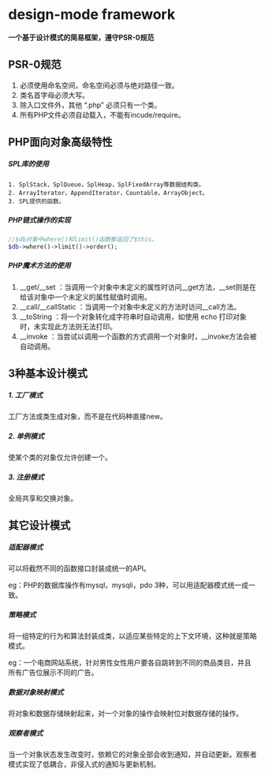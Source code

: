 # design-mode framework

**一个基于设计模式的简易框架，遵守PSR-0规范**

## PSR-0规范

1. 必须使用命名空间，命名空间必须与绝对路径一致。
2.  类名首字母必须大写。
3.  除入口文件外，其他 “.php” 必须只有一个类。
4.  所有PHP文件必须自动载入，不能有incude/require。

## PHP面向对象高级特性

##### SPL库的使用

 	1. SplStack，SplQueue，SplHeap，SplFixedArray等数据结构类。
 	2. ArrayIterator，AppendIterator，Countable，ArrayObject。
 	3. SPL提供的函数。

##### PHP链式操作的实现

```php
//$db对象中where()和limit()函数都返回了$this。
$db->where()->limit()->order();
```

##### PHP魔术方法的使用

1. \_\_get/\_\_set ：当调用一个对象中未定义的属性时访问\_\_get方法，\__set则是在给该对象中一个未定义的属性赋值时调用。
2. \_\_call/_\_callStatic ：当调用一个对象中未定义的方法时访问\_\_call方法。
3. \__toString ：将一个对象转化成字符串时自动调用，如使用 echo 打印对象时，未实现此方法则无法打印。
4. \__invoke ：当尝试以调用一个函数的方式调用一个对象时，\_\_invoke方法会被自动调用。

## 3种基本设计模式

##### 1. 工厂模式

工厂方法或类生成对象，而不是在代码种直接new。

##### 2. 单例模式

使某个类的对象仅允许创建一个。

##### 3. 注册模式

全局共享和交换对象。

## 其它设计模式

##### 适配器模式

可以将截然不同的函数接口封装成统一的API。

eg：PHP的数据库操作有mysql，mysqli，pdo 3种，可以用适配器模式统一成一致。

##### 策略模式

将一组特定的行为和算法封装成类，以适应某些特定的上下文环境，这种就是策略模式。

eg：一个电商网站系统，针对男性女性用户要各自跳转到不同的商品类目，并且所有广告位展示不同的广告。

##### 数据对象映射模式

将对象和数据存储映射起来，对一个对象的操作会映射位对数据存储的操作。

##### 观察者模式

当一个对象状态发生改变时，依赖它的对象全部会收到通知，并自动更新。观察者模式实现了低耦合，非侵入式的通知与更新机制。